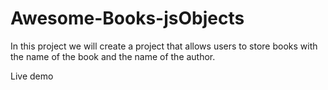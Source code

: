 # Awesome-Books-jsObjects
In this project we will create a project that allows users to store books with the name 
of the book and the name of the author.

Live demo